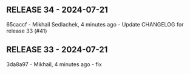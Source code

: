 ## RELEASE 34 - 2024-07-21

65caccf - Mikhail Sedlachek, 4 minutes ago - Update CHANGELOG for release 33 (#41)
## RELEASE 33 - 2024-07-21

3da8a97 - Mikhail, 4 minutes ago - fix
